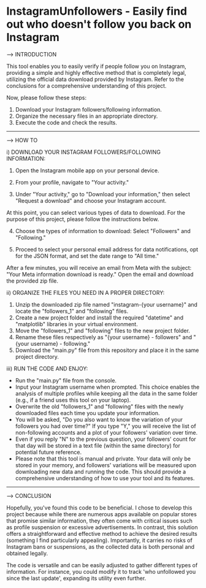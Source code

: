 # InstagramUnfollowers - Easily find out who doesn't follow you back on Instagram

--> INTRODUCTION

This tool enables you to easily verify if people follow you on Instagram, providing a simple and highly effective method that is completely legal, utilizing the official data download provided by Instagram. Refer to the conclusions for a comprehensive understanding of this project.

Now, please follow these steps:

1. Download your Instagram followers/following information.
2.  Organize the necessary files in an appropriate directory.
3. Execute the code and check the results.

-------------------------------------------

--> HOW TO

i) DOWNLOAD YOUR INSTAGRAM FOLLOWERS/FOLLOWING INFORMATION:

1. Open the Instagram mobile app on your personal device.

2. From your profile, navigate to "Your activity."

3. Under "Your activity," go to "Download your information," then select "Request a download" and choose your Instagram account.

At this point, you can select various types of data to download. For the purpose of this project, please follow the instructions below.

4. Choose the types of information to download: Select "Followers" and "Following."

5. Proceed to select your personal email address for data notifications, opt for the JSON format, and set the date range to "All time."

After a few minutes, you will receive an email from Meta with the subject: "Your Meta information download is ready." Open the email and download the provided zip file.


ii) ORGANIZE THE FILES YOU NEED IN A PROPER DIRECTORY:

1. Unzip the downloaded zip file named "instagram-{your username}" and locate the "followers_1" and "following" files.
2. Create a new project folder and install the required "datetime" and "matplotlib" libraries in your virtual environment.
3. Move the "followers_1" and "following" files to the new project folder.
4. Rename these files respectively as "{your username} - followers" and "{your username} - following."
5. Download the "main.py" file from this repository and place it in the same project directory.


iii) RUN THE CODE AND ENJOY:

- Run the "main.py" file from the console.
- Input your Instagram username when prompted. This choice enables the analysis of multiple profiles while keeping all the data in the same folder (e.g., if a friend uses this tool on your laptop).
- Overwrite the old "followers_1" and "following" files with the newly downloaded files each time you update your information.
- You will be asked, "Do you also want to know the variation of your followers you had over time?" If you type "Y," you will receive the list of non-following accounts and a plot of your followers' variation over time.
- Even if you reply "N" to the previous question, your followers' count for that day will be stored in a text file (within the same directory) for potential future reference.
- Please note that this tool is manual and private. Your data will only be stored in your memory, and followers' variations will be measured upon downloading new data and running the code.
This should provide a comprehensive understanding of how to use your tool and its features.

-----------------------------------------------------------
--> CONCLUSION

Hopefully, you've found this code to be beneficial. I chose to develop this project because while there are numerous apps available on popular stores that promise similar information, they often come with critical issues such as profile suspension or excessive advertisements. In contrast, this solution offers a straightforward and effective method to achieve the desired results (something I find particularly appealing). Importantly, it carries no risks of Instagram bans or suspensions, as the collected data is both personal and obtained legally.

The code is versatile and can be easily adjusted to gather different types of information. For instance, you could modify it to track 'who unfollowed you since the last update', expanding its utility even further.
